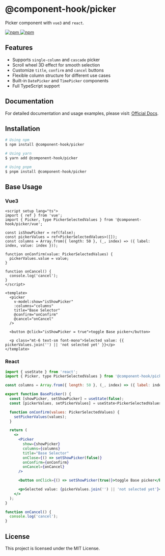# @component-hook/picker

Picker component with `vue3` and `react`.

<p>
  <a href="https://npm-stat.com/charts.html?package=@component-hook/picker">
    <img src="https://img.shields.io/npm/dm/@component-hook/picker.svg" alt="npm"/>
  </a>
  <a href="https://www.npmjs.com/package/@component-hook/picker">
    <img src="https://img.shields.io/npm/v/@component-hook/picker.svg" alt="npm"/>
  </a>
</p>

## Features

- Supports `single-column` and `cascade` picker
- Scroll wheel 3D effect for smooth selection
- Customize `title`, `confirm` and `cancel` buttons
- Flexible column structure for different use cases
- Built-in `DatePicker` and `TimePicker` components
- Full TypeScript support

## Documentation

For detailed documentation and usage examples, please visit: [Official Docs](https://tzuyi0817.github.io/component-hook/#/component/vue-picker).

## Installation

```bash
# Using npm
$ npm install @component-hook/picker

# Using yarn
$ yarn add @component-hook/picker

# Using pnpm
$ pnpm install @component-hook/picker
```

## Base Usage

### Vue3

```vue
<script setup lang="ts">
import { ref } from 'vue';
import { Picker, type PickerSelectedValues } from '@component-hook/picker/vue';

const isShowPicker = ref(false);
const pickerValues = ref<PickerSelectedValues>([]);
const columns = Array.from({ length: 50 }, (_, index) => ({ label: index, value: index }));

function onConfirm(value: PickerSelectedValues) {
  pickerValues.value = value;
}

function onCancel() {
  console.log('cancel');
}
</script>

<template>
  <picker
    v-model:show="isShowPicker"
    :columns="columns"
    title="Base Selector"
    @confirm="onConfirm"
    @cancel="onCancel"
  />

  <button @click="isShowPicker = true">toggle Base picker</button>

  <p class="mt-6 text-sm font-mono">Selected value: {{ pickerValues.join('') || 'not selected yet' }}</p>
</template>
```

### React

```jsx
import { useState } from 'react';
import { Picker, type PickerSelectedValues } from '@component-hook/picker/react';

const columns = Array.from({ length: 50 }, (_, index) => ({ label: index, value: index }));

export function BasePicker() {
  const [showPicker, setShowPicker] = useState(false);
  const [pickerValues, setPickerValues] = useState<PickerSelectedValues>([]);

  function onConfirm(values: PickerSelectedValues) {
    setPickerValues(values);
  }

  return (
    <>
      <Picker
        show={showPicker}
        columns={columns}
        title="Base Selector"
        onClose={() => setShowPicker(false)}
        onConfirm={onConfirm}
        onCancel={onCancel}
      />

      <button onClick={() => setShowPicker(true)}>toggle Base picker</button>

      <p>Selected value: {pickerValues.join('') || 'not selected yet'}</p>
    </>
  );
}

function onCancel() {
  console.log('cancel');
}
```

## License

This project is licensed under the MIT License.
